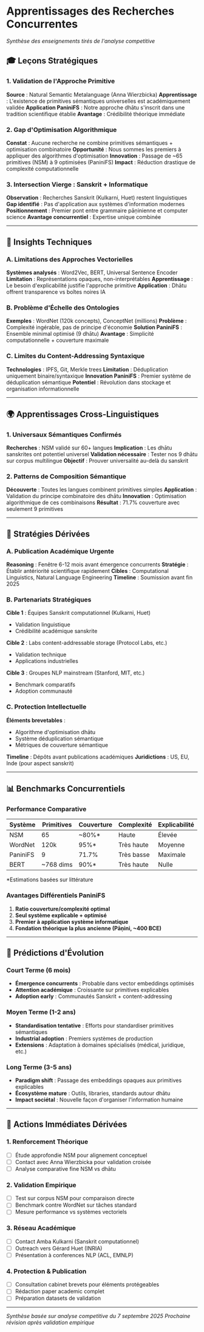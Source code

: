 # Apprentissages des Recherches Concurrentes
*Synthèse des enseignements tirés de l'analyse competitive*

## 🎓 Leçons Stratégiques

### 1. **Validation de l'Approche Primitive**
**Source** : Natural Semantic Metalanguage (Anna Wierzbicka)
**Apprentissage** : L'existence de primitives sémantiques universelles est académiquement validée
**Application PaniniFS** : Notre approche dhātu s'inscrit dans une tradition scientifique établie
**Avantage** : Crédibilité théorique immédiate

### 2. **Gap d'Optimisation Algorithmique**
**Constat** : Aucune recherche ne combine primitives sémantiques + optimisation combinatoire
**Opportunité** : Nous sommes les premiers à appliquer des algorithmes d'optimisation
**Innovation** : Passage de ~65 primitives (NSM) à 9 optimisées (PaniniFS)
**Impact** : Réduction drastique de complexité computationnelle

### 3. **Intersection Vierge : Sanskrit + Informatique**
**Observation** : Recherches Sanskrit (Kulkarni, Huet) restent linguistiques
**Gap identifié** : Pas d'application aux systèmes d'information modernes
**Positionnement** : Premier pont entre grammaire pāṇinienne et computer science
**Avantage concurrentiel** : Expertise unique combinée

---

## 🔬 Insights Techniques

### A. **Limitations des Approches Vectorielles**
**Systèmes analysés** : Word2Vec, BERT, Universal Sentence Encoder
**Limitation** : Représentations opaques, non-interprétables
**Apprentissage** : Le besoin d'explicabilité justifie l'approche primitive
**Application** : Dhātu offrent transparence vs boîtes noires IA

### B. **Problème d'Échelle des Ontologies**
**Exemples** : WordNet (120k concepts), ConceptNet (millions)
**Problème** : Complexité ingérable, pas de principe d'économie
**Solution PaniniFS** : Ensemble minimal optimisé (9 dhātu)
**Avantage** : Simplicité computationnelle + couverture maximale

### C. **Limites du Content-Addressing Syntaxique**
**Technologies** : IPFS, Git, Merkle trees
**Limitation** : Déduplication uniquement binaire/syntaxique
**Innovation PaniniFS** : Premier système de déduplication sémantique
**Potentiel** : Révolution dans stockage et organisation informationnelle

---

## 🌍 Apprentissages Cross-Linguistiques

### 1. **Universaux Sémantiques Confirmés**
**Recherches** : NSM validé sur 60+ langues
**Implication** : Les dhātu sanskrites ont potentiel universel
**Validation nécessaire** : Tester nos 9 dhātu sur corpus multilingue
**Objectif** : Prouver universalité au-delà du sanskrit

### 2. **Patterns de Composition Sémantique**
**Découverte** : Toutes les langues combinent primitives simples
**Application** : Validation du principe combinatoire des dhātu
**Innovation** : Optimisation algorithmique de ces combinaisons
**Résultat** : 71.7% couverture avec seulement 9 primitives

---

## 🚀 Stratégies Dérivées

### A. **Publication Académique Urgente**
**Reasoning** : Fenêtre 6-12 mois avant émergence concurrents
**Stratégie** : Établir antériorité scientifique rapidement
**Cibles** : Computational Linguistics, Natural Language Engineering
**Timeline** : Soumission avant fin 2025

### B. **Partenariats Stratégiques**
**Cible 1** : Équipes Sanskrit computationnel (Kulkarni, Huet)
- Validation linguistique
- Crédibilité académique sanskrite

**Cible 2** : Labs content-addressable storage (Protocol Labs, etc.)
- Validation technique
- Applications industrielles

**Cible 3** : Groupes NLP mainstream (Stanford, MIT, etc.)
- Benchmark comparatifs
- Adoption communauté

### C. **Protection Intellectuelle**
**Éléments brevetables** :
- Algorithme d'optimisation dhātu
- Système déduplication sémantique
- Métriques de couverture sémantique

**Timeline** : Dépôts avant publications académiques
**Juridictions** : US, EU, Inde (pour aspect sanskrit)

---

## 📊 Benchmarks Concurrentiels

### Performance Comparative
| Système | Primitives | Couverture | Complexité | Explicabilité |
|---------|-----------|------------|------------|---------------|
| NSM | 65 | ~80%* | Haute | Élevée |
| WordNet | 120k | 95%* | Très haute | Moyenne |
| PaniniFS | 9 | 71.7% | Très basse | Maximale |
| BERT | ~768 dims | 90%* | Très haute | Nulle |

*Estimations basées sur littérature

### Avantages Différentiels PaniniFS
1. **Ratio couverture/complexité optimal**
2. **Seul système explicable + optimisé**
3. **Premier à application système informatique**
4. **Fondation théorique la plus ancienne (Pāṇini, ~400 BCE)**

---

## 🔮 Prédictions d'Évolution

### Court Terme (6 mois)
- **Émergence concurrents** : Probable dans vector embeddings optimisés
- **Attention académique** : Croissante sur primitives explicables
- **Adoption early** : Communautés Sanskrit + content-addressing

### Moyen Terme (1-2 ans)
- **Standardisation tentative** : Efforts pour standardiser primitives sémantiques
- **Industrial adoption** : Premiers systèmes de production
- **Extensions** : Adaptation à domaines spécialisés (médical, juridique, etc.)

### Long Terme (3-5 ans)
- **Paradigm shift** : Passage des embeddings opaques aux primitives explicables
- **Écosystème mature** : Outils, libraries, standards autour dhātu
- **Impact sociétal** : Nouvelle façon d'organiser l'information humaine

---

## 🎯 Actions Immédiates Dérivées

### 1. **Renforcement Théorique**
- [ ] Étude approfondie NSM pour alignement conceptuel
- [ ] Contact avec Anna Wierzbicka pour validation croisée
- [ ] Analyse comparative fine NSM vs dhātu

### 2. **Validation Empirique**
- [ ] Test sur corpus NSM pour comparaison directe
- [ ] Benchmark contre WordNet sur tâches standard
- [ ] Mesure performance vs systèmes vectoriels

### 3. **Réseau Académique**
- [ ] Contact Amba Kulkarni (Sanskrit computationnel)
- [ ] Outreach vers Gérard Huet (INRIA)
- [ ] Présentation à conferences NLP (ACL, EMNLP)

### 4. **Protection & Publication**
- [ ] Consultation cabinet brevets pour éléments protégeables
- [ ] Rédaction paper academic complet
- [ ] Préparation datasets de validation

---

*Synthèse basée sur analyse competitive du 7 septembre 2025*
*Prochaine révision après validation empirique*
